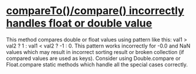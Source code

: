 # [compareTo()/compare() incorrectly handles float or double value](https://spotbugs.readthedocs.io/en/latest/bugDescriptions.html#CO_COMPARETO_INCORRECT_FLOATING)

This method compares double or float values using pattern like this: val1 > val2 ? 1 : val1 < val2 ? -1 : 0.
This pattern works incorrectly for -0.0 and NaN values which may result in incorrect sorting result or broken collection
(if compared values are used as keys). Consider using Double.compare or Float.compare static methods which handle all
the special cases correctly.